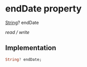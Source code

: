 


# endDate property







[String](https://api.flutter.dev/flutter/dart-core/String-class.html)? endDate
  
_<span class="feature">read / write</span>_






## Implementation

```dart
String? endDate;
```







